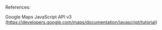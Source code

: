 References:

Google Maps JavaScript API v3 (https://developers.google.com/maps/documentation/javascript/tutorial)